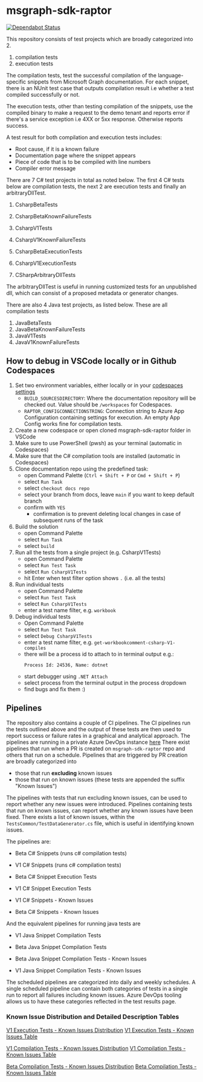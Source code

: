 # msgraph-sdk-raptor

[![Dependabot Status](https://api.dependabot.com/badges/status?host=github&repo=microsoftgraph/msgraph-sdk-raptor)](https://dependabot.com)

This repository consists of test projects which are broadly categorized into 2.

1. compilation tests
2. execution tests

The compilation tests, test the successful compilation of the language-specific snippets from Microsoft Graph documentation. For each snippet, there is an NUnit test case that outputs compilation result i.e whether a test compiled successfully or not.

The execution tests, other than testing compilation of the snippets, use the compiled binary to make a request to the demo tenant and reports error if there's a service exception i.e 4XX or 5xx response. Otherwise reports success.

A test result for both compilation and execution tests includes:
- Root cause, if it is a known failure
- Documentation page where the snippet appears
- Piece of code that is to be compiled with line numbers
- Compiler error message

There are 7 C# test projects in total as noted below. The first 4 C# tests below are compilation tests, the next 2 are execution tests and finally an arbitraryDllTest.

1. CsharpBetaTests
2. CsharpBetaKnownFailureTests
3. CsharpV1Tests
4. CsharpV1KnownFailureTests

5. CsharpBetaExecutionTests
6. CsharpV1ExecutionTests

7. CSharpArbitraryDllTests

 The arbitraryDllTest is useful in running customized tests for an unpublished dll, which can consist of a proposed metadata or generator changes.

There are also 4 Java test projects, as listed below. These are all compilation tests

1. JavaBetaTests
2. JavaBetaKnownFailureTests
3. JavaV1Tests
4. JavaV1KnownFailureTests


## How to debug in VSCode locally or in Github Codespaces

1. Set two environment variables, either locally or in your [codespaces settings](https://github.com/settings/codespaces)
     - `BUILD_SOURCESDIRECTORY`: Where the documentation repository will be checked out. Value should be `/workspaces` for Codespaces.
     - `RAPTOR_CONFIGCONNECTIONSTRING`: Connection string to Azure App Configuration containing settings for execution. An empty App Config works fine for compilation tests.
1. Create a new codespace or open cloned msgraph-sdk-raptor folder in VSCode
1. Make sure to use PowerShell (pwsh) as your terminal (automatic in Codespaces)
1. Make sure that the C# compilation tools are installed (automatic in Codespaces)
1. Clone documentation repo using the predefined task:
    - open Command Palette (`Ctrl + Shift + P` or `Cmd + Shift + P`)
    - select `Run Task`
    - select `checkout docs repo`
    - select your branch from docs, leave `main` if you want to keep default branch
    - confirm with `YES`
      - confirmation is to prevent deleting local changes in case of subsequent runs of the task
1. Build the solution
    - open Command Palette
    - select `Run Task`
    - select `build`
1. Run all the tests from a single project (e.g. CsharpV1Tests)
    - open Command Palette
    - select `Run Test Task`
    - select `Run CsharpV1Tests`
    - hit Enter when test filter option shows `.` (i.e. all the tests)
1. Run individual tests
    - open Command Palette
    - select `Run Test Task`
    - select `Run CsharpV1Tests`
    - enter a test name filter, e.g. `workbook`
1. Debug individual tests
    - Open Command Palette
    - select `Run Test Task`
    - select `Debug CsharpV1Tests`
    - enter a test name filter, e.g. `get-workbookcomment-csharp-V1-compiles`
    - there will be a process id to attach to in terminal output e.g.:
      ```
      Process Id: 24536, Name: dotnet
      ```
    - start debugger using `.NET Attach`
    - select process from the terminal output in the process dropdown
    - find bugs and fix them :)


## Pipelines
The repository also contains a couple of CI pipelines. The CI pipelines run the tests outlined above and the output of these tests are then used to report success or failure rates in a graphical and analytical approach.
The pipelines are running in a private Azure DevOps instance [here](https://microsoftgraph.visualstudio.com/Graph%20Developer%20Experiences/_build?view=folders&treeState=XFJhcHRvcg%3D%3D)
There exist pipelines that run when a PR is created on `msgraph-sdk-raptor` repo and others that run on a schedule. Pipelines that are triggered by PR creation are broadly categorized into
- those that run **excluding** known issues
- those that run on known issues (these tests are appended the suffix "Known Issues")

The pipelines with tests that run excluding known issues, can be used to report whether any new issues were introduced. Pipelines containing tests that run on known issues, can report whether any known issues have been fixed. There exists a list of known issues, within the `TestsCommon/TestDataGenerator.cs` file, which is useful in identifying known issues.

The pipelines are:
- Beta C# Snippets  (runs c# compilation tests)
- V1 C# Snippets  (runs c# compilation tests)

- Beta C# Snippet Execution Tests
- V1 C# Snippet Execution Tests

- V1 C# Snippets - Known Issues
- Beta C# Snippets - Known Issues

And the equivalent pipelines for running java tests are
- V1 Java Snippet Compilation Tests
- Beta Java Snippet Compilation Tests

- Beta Java Snippet Compilation Tests - Known Issues
- V1 Java Snippet Compilation Tests - Known Issues

The scheduled pipelines are categorized into daily and weekly schedules. A single scheduled pipeline can contain both categories of tests in a single run to report all failures including known issues. Azure DevOps tooling allows us to have these categories reflected in the test results page.

### Known Issue Distribution and Detailed Description Tables
[V1 Execution Tests - Known Issues Distribution](./report/V1-csharp-execution-known-issues-report.html)
[V1 Execution Tests - Known Issues Table](./report/V1-csharp-execution-known-issues)

[V1 Compilation Tests - Known Issues Distribution](./report/V1-csharp-compilation-known-issues-report.html)
[V1 Compilation Tests - Known Issues Table](./report/V1-csharp-compilation-known-issues)

[Beta Compilation Tests - Known Issues Distribution](./report/Beta-csharp-compilation-known-issues-report.html)
[Beta Compilation Tests - Known Issues Table](./report/Beta-csharp-compilation-known-issues)
